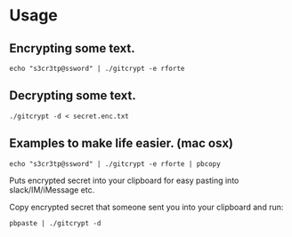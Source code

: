 # Usage

## Encrypting some text.

```
echo "s3cr3tp@ssword" | ./gitcrypt -e rforte
```

## Decrypting some text.

```
./gitcrypt -d < secret.enc.txt
```

## Examples to make life easier. (mac osx)

```
echo "s3cr3tp@ssword" | ./gitcrypt -e rforte | pbcopy
```

Puts encrypted secret into your clipboard for easy pasting into slack/IM/iMessage etc.

Copy encrypted secret that someone sent you into your clipboard and run:
```
pbpaste | ./gitcrypt -d
```
